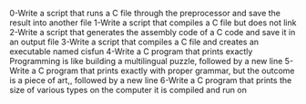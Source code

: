 0-Write a script that runs a C file through the preprocessor and save the result into another file
1-Write a script that compiles a C file but does not link
2-Write a script that generates the assembly code of a C code and save it in an output file
3-Write a script that compiles a C file and creates an executable named cisfun
4-Write a C program that prints exactly Programming is like building a multilingual puzzle, followed by a new line
5-Write a C program that prints exactly with proper grammar, but the outcome is a piece of art,, followed by a new line
6-Write a C program that prints the size of various types on the computer it is compiled and run on
